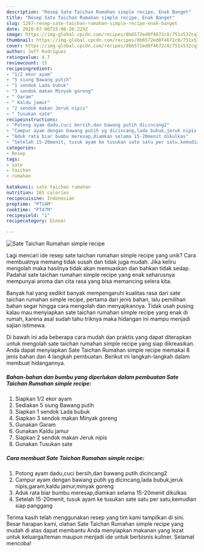 ```yaml
---
description: "Resep Sate Taichan Rumahan simple recipe, Enak Banget"
title: "Resep Sate Taichan Rumahan simple recipe, Enak Banget"
slug: 1297-resep-sate-taichan-rumahan-simple-recipe-enak-banget
date: 2020-07-06T15:08:26.229Z
image: https://img-global.cpcdn.com/recipes/8b6572ed0f4672c8/751x532cq70/sate-taichan-rumahan-simple-recipe-foto-resep-utama.jpg
thumbnail: https://img-global.cpcdn.com/recipes/8b6572ed0f4672c8/751x532cq70/sate-taichan-rumahan-simple-recipe-foto-resep-utama.jpg
cover: https://img-global.cpcdn.com/recipes/8b6572ed0f4672c8/751x532cq70/sate-taichan-rumahan-simple-recipe-foto-resep-utama.jpg
author: Jeff Rodriguez
ratingvalue: 4.7
reviewcount: 15
recipeingredient:
- "1/2 ekor ayam"
- "5 siung Bawang putih"
- "1 sendok Lada bubuk"
- "3 sendok makan Minyak goreng"
- " Garam"
- " Kaldu jamur"
- "2 sendok makan Jeruk nipis"
- " Tusukan sate"
recipeinstructions:
- "Potong ayam dadu,cuci bersih,dan bawang putih dicincang2"
- "Campur ayam dengan bawang putih yg dicincang,lada bubuk,jeruk nipis,garam,kaldu jamur,minyak goreng"
- "Aduk rata biar bumbu meresap,diamkan selama 15-20menit dikulkas"
- "Setelah 15-20menit, tusuk ayam ke tusukan sate satu per satu,kemudian siap panggang"
categories:
- Resep
tags:
- sate
- taichan
- rumahan

katakunci: sate taichan rumahan 
nutrition: 165 calories
recipecuisine: Indonesian
preptime: "PT14M"
cooktime: "PT47M"
recipeyield: "1"
recipecategory: Dinner

---
```



![Sate Taichan Rumahan simple recipe](https://img-global.cpcdn.com/recipes/8b6572ed0f4672c8/751x532cq70/sate-taichan-rumahan-simple-recipe-foto-resep-utama.jpg)

Lagi mencari ide resep sate taichan rumahan simple recipe yang unik? Cara membuatnya memang tidak susah dan tidak juga mudah. Jika keliru mengolah maka hasilnya tidak akan memuaskan dan bahkan tidak sedap. Padahal sate taichan rumahan simple recipe yang enak seharusnya mempunyai aroma dan cita rasa yang bisa memancing selera kita.



Banyak hal yang sedikit banyak mempengaruhi kualitas rasa dari sate taichan rumahan simple recipe, pertama dari jenis bahan, lalu pemilihan bahan segar hingga cara mengolah dan menyajikannya. Tidak usah pusing kalau mau menyiapkan sate taichan rumahan simple recipe yang enak di rumah, karena asal sudah tahu triknya maka hidangan ini mampu menjadi sajian istimewa.


Di bawah ini ada beberapa cara mudah dan praktis yang dapat diterapkan untuk mengolah sate taichan rumahan simple recipe yang siap dikreasikan. Anda dapat menyiapkan Sate Taichan Rumahan simple recipe memakai 8 jenis bahan dan 4 langkah pembuatan. Berikut ini langkah-langkah dalam membuat hidangannya.

<!--inarticleads1-->

##### Bahan-bahan dan bumbu yang diperlukan dalam pembuatan Sate Taichan Rumahan simple recipe:

1. Siapkan 1/2 ekor ayam
1. Sediakan 5 siung Bawang putih
1. Siapkan 1 sendok Lada bubuk
1. Siapkan 3 sendok makan Minyak goreng
1. Gunakan  Garam
1. Gunakan  Kaldu jamur
1. Siapkan 2 sendok makan Jeruk nipis
1. Gunakan  Tusukan sate




<!--inarticleads2-->

##### Cara membuat Sate Taichan Rumahan simple recipe:

1. Potong ayam dadu,cuci bersih,dan bawang putih dicincang2
1. Campur ayam dengan bawang putih yg dicincang,lada bubuk,jeruk nipis,garam,kaldu jamur,minyak goreng
1. Aduk rata biar bumbu meresap,diamkan selama 15-20menit dikulkas
1. Setelah 15-20menit, tusuk ayam ke tusukan sate satu per satu,kemudian siap panggang




Terima kasih telah menggunakan resep yang tim kami tampilkan di sini. Besar harapan kami, olahan Sate Taichan Rumahan simple recipe yang mudah di atas dapat membantu Anda menyiapkan makanan yang lezat untuk keluarga/teman maupun menjadi ide untuk berbisnis kuliner. Selamat mencoba!
